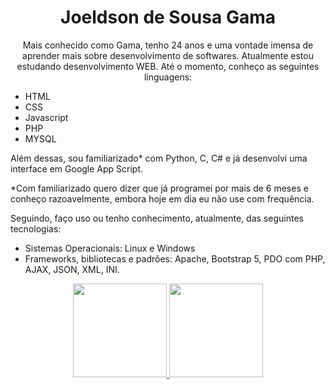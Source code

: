 <div align="center">
  <h1 class="nome">Joeldson de Sousa <strong>Gama</strong></h1>
  <p>Mais conhecido como Gama, tenho 24 anos e uma vontade imensa de aprender mais sobre desenvolvimento de softwares. Atualmente estou estudando desenvolvimento WEB. Até o momento, conheço as seguintes linguagens:</p>
</div>
<ul>
    <li>HTML</li>
    <li>CSS</li>
    <li>Javascript</li>
    <li>PHP</li>
    <li>MYSQL</li>
  </ul>
  <p>Além dessas, sou familiarizado* com Python, C, C# e já desenvolvi uma interface em Google App Script.</p>
  <p>*Com familiarizado quero dizer que já programei por mais de 6 meses e conheço razoavelmente, embora hoje em dia eu não use com frequência.</p>
  <p>Seguindo, faço uso ou tenho conhecimento, atualmente, das seguintes tecnologias:</p>
  <ul>
    <li>Sistemas Operacionais: Linux e Windows</li>
    <li>Frameworks, bibliotecas e padrões:
        Apache, Bootstrap 5, PDO com PHP, AJAX, JSON, XML, INI.
    </li>
  </ul>
  

<div align="center">
    <a href="https://github.com/yoelgama">
      <img height="150em"
        src="https://github-readme-stats.vercel.app/api?username=yoelgama&show_icons=true&theme=radical&include_all_commits=true&count_private=true" />
      <img height="150em"
        src="https://github-readme-stats.vercel.app/api/top-langs/?username=yoelgama&layout=compact&langs_count=7&theme=radical" />
    
</div>
